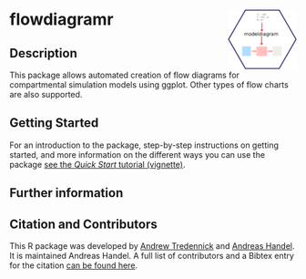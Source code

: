 
<!-- README.md is generated from README.Rmd. Please edit that file -->

# flowdiagramr <img src="man/figures/logo.png" align="right" alt="" width="120" />

<!-- badges: start -->
<!-- badges: end -->

## Description

This package allows automated creation of flow diagrams for
compartmental simulation models using ggplot. Other types of flow charts
are also supported.

## Getting Started

For an introduction to the package, step-by-step instructions on getting
started, and more information on the different ways you can use the
package [see the *Quick Start* tutorial
(vignette)](https://andreashandel.github.io/flowdiagramr/articles/quickstart.html).

## Further information

## Citation and Contributors

This R package was developed by [Andrew
Tredennick](https://atredennick.github.io/) and [Andreas
Handel](https://www.andreashandel.com/). It is maintained Andreas
Handel. A full list of contributors and a Bibtex entry for the citation
[can be found
here](https://andreashandel.github.io/flowdiagramr/authors.html).
